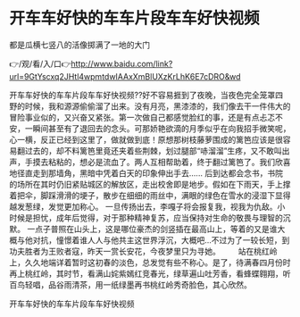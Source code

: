 # 开车车好快的车车片段车车好快视频
都是瓜横七竖八的活像掷满了一地的大门

👉/观/看/入/口👉http://www.baidu.com/link?url=9GtYscxq2JHtl4wpmtdwIAAxXmBlUXzKrLhK6E7cDRO&wd

开车车好快的车车片段车车好快视频??好不容易捱到了夜晚，当夜色完全笼罩四野的时候，我和源源偷偷溜了出来。没有月亮，黑漆漆的，我们像去干一件伟大的冒险事业似的，又兴奋又紧张。第一次做自己都感觉脸红的事，还是有点忐忑不安，一瞬间甚至有了退回去的念头。可那娇艳欲滴的月季似乎在向我招手微笑呢，心一横，反正已经到这里了，做就做到底！原想那树枝藤萝围成的篱笆应该是很容易翻过去的，却不料篱笆里竟还夹着些荆棘，划过腿部“哧溜溜”生疼，又不敢叫出声，手摸去粘粘的，想必是流血了。两人互相帮助着，终于翻过篱笆了。我们欣喜地径直走到那墙角，黑暗中凭着白天的印象伸出手去......
后到达都会念书，书院的场所在其时仍旧紧贴城区的解放区，走出校舍即是地步。假如在下雨天，手上撑着把伞，脚踩滑滑的埂子，散步在细细的雨丝中，满眼的绿色在雪水的浸湿下显得越发葱绿，发觉更加称心。
一旦传扬出去，李嘎子将会报复我，视我为仇敌。小时候是担忧，成年后觉得，对于那种精神复苏，应当保持对生命的敬畏与理智的沉默。
一点子普照在山头上，这是哪位豪杰的剑竖插在最高山上，等着的又是谁大概与他对抗，憧憬着谁人人与他共主这世界浮沉，大概吧...不过为了一较长短，到功夫胜者为王败者寇，昨天一赏长安花，今夜梦里只为寻她。
　　站在桃红岭上，久久地端详着暂时这初春的淡色，总发觉有些不称心。是了，待满春四月份时再上桃红岭，其时节，看满山姹紫嫣红竞春光，绿草遍山吐芳香，看蜂蝶翱翔，听百鸟轻唱，品谷雨清茶，用一纸绿墨再书桃红岭秀奇脸色，其心欣然。

开车车好快的车车片段车车好快视频

